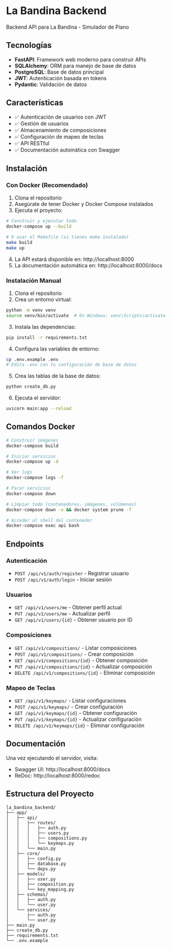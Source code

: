 # La Bandina Backend

Backend API para La Bandina - Simulador de Piano

## Tecnologías

- **FastAPI**: Framework web moderno para construir APIs
- **SQLAlchemy**: ORM para manejo de base de datos
- **PostgreSQL**: Base de datos principal
- **JWT**: Autenticación basada en tokens
- **Pydantic**: Validación de datos

## Características

- ✅ Autenticación de usuarios con JWT
- ✅ Gestión de usuarios
- ✅ Almacenamiento de composiciones
- ✅ Configuración de mapeo de teclas
- ✅ API RESTful
- ✅ Documentación automática con Swagger

## Instalación

### Con Docker (Recomendado)

1. Clona el repositorio
2. Asegúrate de tener Docker y Docker Compose instalados
3. Ejecuta el proyecto:

```bash
# Construir y ejecutar todo
docker-compose up --build

# O usar el Makefile (si tienes make instalado)
make build
make up
```

4. La API estará disponible en: http://localhost:8000
5. La documentación automática en: http://localhost:8000/docs

### Instalación Manual

1. Clona el repositorio
2. Crea un entorno virtual:
```bash
python -m venv venv
source venv/bin/activate  # En Windows: venv\Scripts\activate
```

3. Instala las dependencias:
```bash
pip install -r requirements.txt
```

4. Configura las variables de entorno:
```bash
cp .env.example .env
# Edita .env con tu configuración de base de datos
```

5. Crea las tablas de la base de datos:
```bash
python create_db.py
```

6. Ejecuta el servidor:
```bash
uvicorn main:app --reload
```

## Comandos Docker

```bash
# Construir imágenes
docker-compose build

# Iniciar servicios
docker-compose up -d

# Ver logs
docker-compose logs -f

# Parar servicios
docker-compose down

# Limpiar todo (contenedores, imágenes, volúmenes)
docker-compose down -v && docker system prune -f

# Acceder al shell del contenedor
docker-compose exec api bash
```

## Endpoints

### Autenticación
- `POST /api/v1/auth/register` - Registrar usuario
- `POST /api/v1/auth/login` - Iniciar sesión

### Usuarios
- `GET /api/v1/users/me` - Obtener perfil actual
- `PUT /api/v1/users/me` - Actualizar perfil
- `GET /api/v1/users/{id}` - Obtener usuario por ID

### Composiciones
- `GET /api/v1/compositions/` - Listar composiciones
- `POST /api/v1/compositions/` - Crear composición
- `GET /api/v1/compositions/{id}` - Obtener composición
- `PUT /api/v1/compositions/{id}` - Actualizar composición
- `DELETE /api/v1/compositions/{id}` - Eliminar composición

### Mapeo de Teclas
- `GET /api/v1/keymaps/` - Listar configuraciones
- `POST /api/v1/keymaps/` - Crear configuración
- `GET /api/v1/keymaps/{id}` - Obtener configuración
- `PUT /api/v1/keymaps/{id}` - Actualizar configuración
- `DELETE /api/v1/keymaps/{id}` - Eliminar configuración

## Documentación

Una vez ejecutando el servidor, visita:
- Swagger UI: http://localhost:8000/docs
- ReDoc: http://localhost:8000/redoc

## Estructura del Proyecto

```
la_bandina_backend/
├── app/
│   ├── api/
│   │   ├── routes/
│   │   │   ├── auth.py
│   │   │   ├── users.py
│   │   │   ├── compositions.py
│   │   │   └── keymaps.py
│   │   └── main.py
│   ├── core/
│   │   ├── config.py
│   │   ├── database.py
│   │   └── deps.py
│   ├── models/
│   │   ├── user.py
│   │   ├── composition.py
│   │   └── key_mapping.py
│   ├── schemas/
│   │   ├── auth.py
│   │   └── user.py
│   └── services/
│       ├── auth.py
│       └── user.py
├── main.py
├── create_db.py
├── requirements.txt
└── .env.example
```
